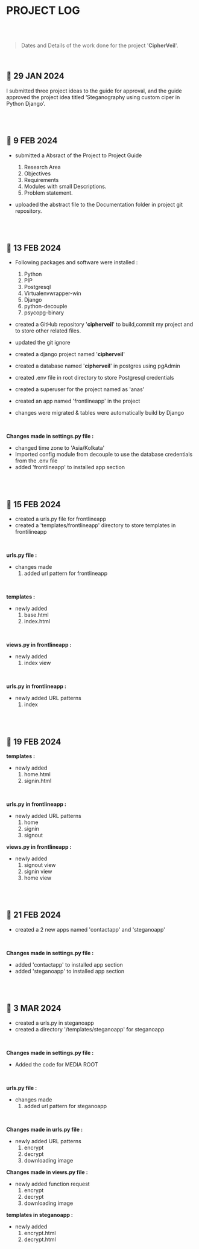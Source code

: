 # PROJECT LOG

<br>
<br>

> Dates and Details of the work done for the project '**CipherVeil**'.

<br>

## 📅 29 JAN 2024
I submitted three project ideas to the guide for approval, and the guide approved the project idea titled ‘Steganography using custom ciper in Python Django’.

<br><br>


## 📅 9 FEB 2024

- submitted a Absract of the Project to Project Guide

    1. Research Area
    2. Objectives
    3. Requirements
    4. Modules with small Descriptions.
    5. Problem statement.

- uploaded the abstract file to the Documentation folder in project git repository.

<br> <br>

## 📅 13 FEB 2024

- Following packages and software were installed :

    1. Python
    2. PIP
    3. Postgresql
    4. Virtualenvwrapper-win
    5. Django
    6. python-decouple
    7. psycopg-binary 

- created a GitHub repository '**cipherveil**' to build,commit my project and to store other related files.
- updated the git ignore
- created a django project named '**cipherveil**'
- created a database named '**cipherveil**' in postgres using pgAdmin
- created .env file in root directory to store Postgresql credentials
- created a superuser for the project named as 'anas'
- created an app named 'frontlineapp' in the project
- changes were migrated & tables were automatically build by Django

<br>

**Changes made in settings.py file :**

- changed time zone to 'Asia/Kolkata'
- Imported config module from decouple to use the database credentials from the .env file
- added 'frontlineapp' to installed app section

<br><br>

## 📅 15 FEB 2024

- created a urls.py file for frontlineapp
- created a 'templates/frontlineapp' directory to store templates in frontilineapp

<br>

**urls.py file :**
- changes made
    1.  added url pattern for frontlineapp

<br>

**templates :**
- newly added
    1. base.html
    2. index.html

<br>


**views.py in frontlineapp :**
- newly added
    1.  index view

<br>

**urls.py in frontlineapp :**
- newly added URL patterns
    1.  index


<br><br>

## 📅 19 FEB 2024


**templates :**
- newly added
    1. home.html
    2. signin.html

<br>

**urls.py in frontlineapp :**
- newly added URL patterns
    1.  home
    2.  signin
    3.  signout



**views.py in frontlineapp :**
- newly added
    1.  signout view
    2.  signin view
    3.  home view

<br><br>

## 📅 21 FEB 2024

- created a 2 new apps named 'contactapp' and 'steganoapp'

<br>

**Changes made in settings.py file :**
    
- added 'contactapp' to installed app section
- added 'steganoapp' to installed app section

<br><br>

## 📅 3 MAR 2024

- created a urls.py in steganoapp
- created a directory '/templates/steganoapp' for steganoapp

<br>

**Changes made in settings.py file :**
- Added the code for MEDIA ROOT

<br>



**urls.py file :**
- changes made
    1.  added url pattern for steganoapp

<br>

**Changes made in urls.py file :**
- newly added URL patterns
    1.  encrypt
    2.  decrypt
    3.  downloading image


**Changes made in views.py file :**
- newly added function request
    1.  encrypt
    2.  decrypt
    3.  downloading image

**templates in steganoapp :**
- newly added
    1. encrypt.html
    2. decrypt.html